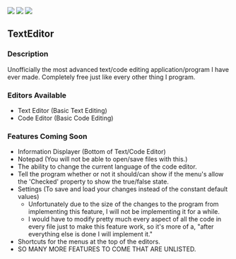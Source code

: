 ![](https://img.shields.io/badge/development-undergoing-brightgreen)
![](https://img.shields.io/badge/version-0.1-yellow)
![](https://img.shields.io/badge/release-alpha-informational)

## TextEditor
### Description
Unofficially the most advanced text/code editing application/program I have ever made. Completely free just like every other thing I program.

### Editors Available
  - Text Editor (Basic Text Editing)
  - Code Editor (Basic Code Editing)

### Features Coming Soon
  - Information Displayer (Bottom of Text/Code Editor)
  - Notepad (You will not be able to open/save files with this.)
  - The ability to change the current language of the code editor.
  - Tell the program whether or not it should/can show if the menu's allow the 'Checked' property to show the true/false state.
  - Settings (To save and load your changes instead of the constant default values)
    - Unfortunately due to the size of the changes to the program from implementing this feature, I will not be implementing it for a while.
    - I would have to modify pretty much every aspect of all the code in every file just to make this feature work, so it's more of a, "after everything else is done I will implement it."
  - Shortcuts for the menus at the top of the editors.
  - SO MANY MORE FEATURES TO COME THAT ARE UNLISTED.
